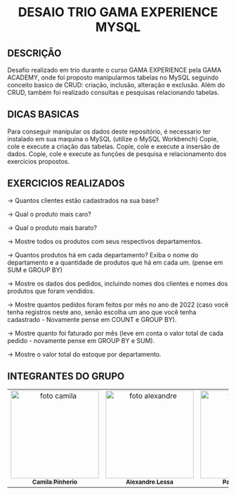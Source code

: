 <h1 align="center"> DESAIO TRIO GAMA EXPERIENCE MYSQL </h1>


## DESCRIÇÃO

Desafio realizado em trio durante o curso GAMA EXPERIENCE pela GAMA ACADEMY, onde foi proposto manipularmos tabelas no MySQL seguindo conceito basico de CRUD: criação, inclusão, alteração e exclusão. Além do CRUD, também foi realizado consultas e pesquisas relacionando tabelas.


## DICAS BASICAS

Para conseguir manipular os dados deste repositório, é necessario ter instalado em sua maquina o MySQL (utilize o MySQL Workbench)
Copie, cole e execute a criação das tabelas.
Copie, cole e execute a insersão de dados.
Copie, cole e execute as funções de pesquisa e relacionamento dos exercicios propostos.


## EXERCICIOS REALIZADOS

-> Quantos clientes estão cadastrados na sua base?

-> Qual o produto mais caro?

-> Qual o produto mais barato?

-> Mostre todos os produtos com seus respectivos departamentos.

-> Quantos produtos há em cada departamento? Exiba o nome do departamento e a quantidade de produtos que há em cada um. (pense em SUM e GROUP BY)

-> Mostre os dados dos pedidos, incluindo nomes dos clientes e nomes dos produtos que foram vendidos.

-> Mostre quantos pedidos foram feitos por mês no ano de 2022 (caso você tenha registros neste ano, senão escolha um ano que você tenha cadastrado - Novamente pense em COUNT e GROUP BY).

-> Mostre quanto foi faturado por mês (leve em conta o valor total de cada pedido - novamente pense em GROUP BY e SUM).

-> Mostre o valor total do estoque por departamento.



## INTEGRANTES DO GRUPO

<table>
    <tr>
        <td align="center">
            <a href="https://github.com/CamilaPinheiroHACKER">
                <img src="https://github.com/CamilaPinheiroHACKER.png" width="200px;" 
                alt="foto camila" /><br />
                <sub>
                    <b>Camila Pinherio</b>
                </sub>
            </a>
        </td>
        <td align="center">
            <a href="https://github.com/lessa73">
                <img src="https://github.com/lessa73.png" width="200px;"
                    alt="foto alexandre" /><br />
                <sub>
                    <b>Alexandre Lessa</b>
                </sub>
            </a>
        </td>
        <td align="center">
            <a href="https://github.com/Pamm31">
                <img src="https://github.com/Pamm31.png" width="200px;"
                    alt="foto Pamela" /><br />
                <sub>
                    <b>Pamela Silveira</b>
                </sub>
            </a>
        </td>
    </tr>
</table>

